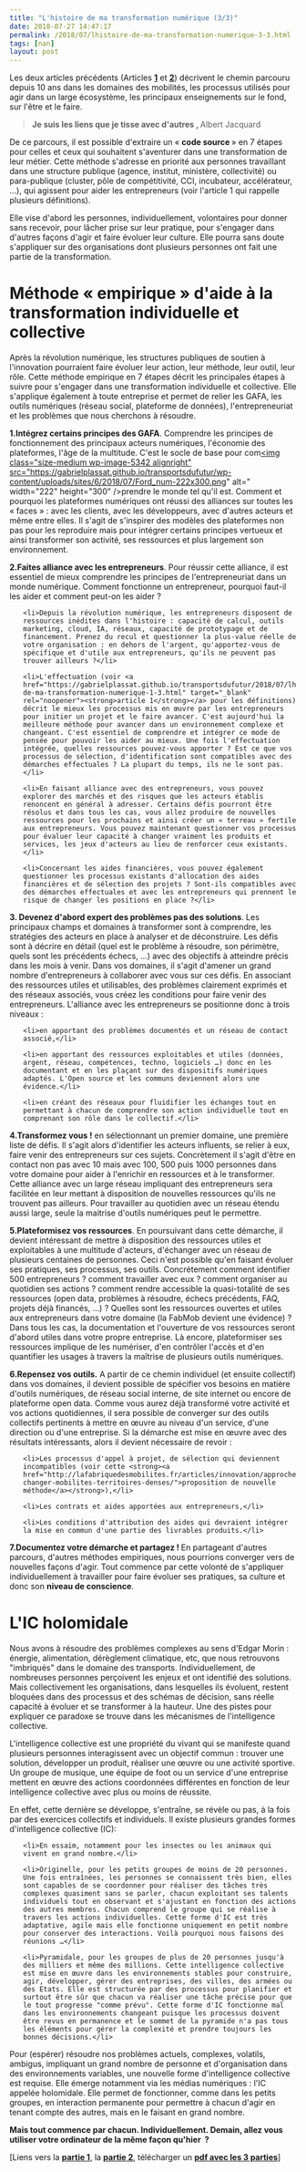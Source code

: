 ```yaml
---
title: "L'histoire de ma transformation numérique (3/3)"
date: 2018-07-27 14:47:17
permalink: /2018/07/lhistoire-de-ma-transformation-numerique-3-3.html
tags: [nan]
layout: post
---
```


Les deux articles précédents (Articles <a href="https://gabrielplassat.github.io/transportsdufutur/2018/07/lhistoire-de-ma-transformation-numerique-1-3.html" target="_blank" rel="noopener"><strong>1</strong></a> et <a href="https://gabrielplassat.github.io/transportsdufutur/2018/07/lhistoire-de-ma-transformation-numerique-2-3.html" target="_blank" rel="noopener"><strong>2</strong></a>) décrivent le chemin parcouru depuis 10 ans dans les domaines des mobilités, les processus utilisés pour agir dans un large écosystème, les principaux enseignements sur le fond, sur l'être et le faire.

<blockquote><strong>Je suis les liens que je tisse avec d'autres , </strong>Albert Jacquard</blockquote>

De ce parcours, il est possible d'extraire un « <strong>code source </strong>» en 7 étapes pour celles et ceux qui souhaitent s'aventurer dans une transformation de leur métier. Cette méthode s'adresse en priorité aux personnes travaillant dans une structure publique (agence, institut, ministère, collectivité) ou para-publique (cluster, pôle de compétitivité, CCI, incubateur, accélérateur, …), qui agissent pour aider les entrepreneurs (voir l'article 1 qui rappelle plusieurs définitions).



Elle vise d'abord les personnes, individuellement, volontaires pour donner sans recevoir, pour lâcher prise sur leur pratique, pour s'engager dans d'autres façons d'agir et faire évoluer leur culture. Elle pourra sans doute s'appliquer sur des organisations dont plusieurs personnes ont fait une partie de la transformation.

<h1>Méthode « empirique » d'aide à la transformation individuelle et collective</h1>

Après la révolution numérique, les structures publiques de soutien à l'innovation pourraient faire évoluer leur action, leur méthode, leur outil, leur rôle. Cette méthode empirique en 7 étapes décrit les principales étapes à suivre pour s'engager dans une transformation individuelle et collective. Elle s'applique également à toute entreprise et permet de relier les GAFA, les outils numériques (réseau social, plateforme de données), l'entrepreneuriat et les problèmes que nous cherchons à résoudre.<!--more-->



<strong>1.Intégrez certains principes des GAFA</strong>. Comprendre les principes de fonctionnement des principaux acteurs numériques, l'économie des plateformes, l'âge de la multitude. C'est le socle de base pour com<a href="https://gabrielplassat.github.io/transportsdufutur/wp-content/uploads/sites/6/2018/07/Ford_num.png"><img class="size-medium wp-image-5342 alignright" src="https://gabrielplassat.github.io/transportsdufutur/wp-content/uploads/sites/6/2018/07/Ford_num-222x300.png" alt=" width="222" height="300" /></a>prendre le monde tel qu'il est. Comment et pourquoi les plateformes numériques ont réussi des alliances sur toutes les « faces » : avec les clients, avec les développeurs, avec d'autres acteurs et même entre elles. Il s'agit de s'inspirer des modèles des plateformes non pas pour les reproduire mais pour intégrer certains principes vertueux et ainsi transformer son activité, ses ressources et plus largement son environnement.



<strong>2.Faites alliance avec les entrepreneurs</strong>. Pour réussir cette alliance, il est essentiel de mieux comprendre les principes de l'entrepreneuriat dans un monde numérique. Comment fonctionne un entrepreneur, pourquoi faut-il les aider et comment peut-on les aider ?

<ul>

 	<li>Depuis la révolution numérique, les entrepreneurs disposent de ressources inédites dans l'histoire : capacité de calcul, outils marketing, cloud, IA, réseaux, capacité de prototypage et de financement. Prenez du recul et questionner la plus-value réelle de votre organisation : en dehors de l'argent, qu'apportez-vous de spécifique et d'utile aux entrepreneurs, qu'ils ne peuvent pas trouver ailleurs ?</li>

 	<li>L'effectuation (voir <a href="https://gabrielplassat.github.io/transportsdufutur/2018/07/lhistoire-de-ma-transformation-numerique-1-3.html" target="_blank" rel="noopener"><strong>article 1</strong></a> pour les définitions) décrit le mieux les processus mis en œuvre par les entrepreneurs pour initier un projet et le faire avancer. C'est aujourd'hui la meilleure méthode pour avancer dans un environnement complexe et changeant. C'est essentiel de comprendre et intégrer ce mode de pensée pour pouvoir les aider au mieux. Une fois l'effectuation intégrée, quelles ressources pouvez-vous apporter ? Est ce que vos processus de sélection, d'identification sont compatibles avec des démarches effectuales ? La plupart du temps, ils ne le sont pas.</li>

 	<li>En faisant alliance avec des entrepreneurs, vous pouvez explorer des marchés et des risques que les acteurs établis renoncent en général à adresser. Certains défis pourront être résolus et dans tous les cas, vous allez produire de nouvelles ressources pour les prochains et ainsi créer un « terreau » fertile aux entrepreneurs. Vous pouvez maintenant questionner vos processus pour évaluer leur capacité à changer vraiment les produits et services, les jeux d'acteurs au lieu de renforcer ceux existants.</li>

 	<li>Concernant les aides financières, vous pouvez également questionner les processus existants d'allocation des aides financières et de sélection des projets ? Sont-ils compatibles avec des démarches effectuales et avec les entrepreneurs qui prennent le risque de changer les positions en place ?</li>

</ul>

<strong>3. Devenez d'abord expert des problèmes pas des solutions</strong>. Les principaux champs et domaines à transformer sont à comprendre, les stratégies des acteurs en place à analyser et de déconstruire. Les défis sont à décrire en détail (quel est le problème à résoudre, son périmètre, quels sont les précédents échecs, …) avec des objectifs à atteindre précis dans les mois à venir. Dans vos domaines, il s'agit d'amener un grand nombre d'entrepreneurs à collaborer avec vous sur ces défis. En associant des ressources utiles et utilisables, des problèmes clairement exprimés et des réseaux associés, vous créez les conditions pour faire venir des entrepreneurs. L'alliance avec les entrepreneurs se positionne donc à trois niveaux :

<ul>

 	<li>en apportant des problèmes documentés et un réseau de contact associé,</li>

 	<li>en apportant des ressources exploitables et utiles (données, argent, réseau, compétences, techno, logiciels …) donc en les documentant et en les plaçant sur des dispositifs numériques adaptés. L'Open source et les communs deviennent alors une évidence.</li>

 	<li>en créant des réseaux pour fluidifier les échanges tout en permettant à chacun de comprendre son action individuelle tout en comprenant son rôle dans le collectif.</li>

</ul>

<strong>4.Transformez vous !</strong> en sélectionnant un premier domaine, une première liste de défis. Il s'agit alors d'identifier les acteurs influents, se relier à eux, faire venir des entrepreneurs sur ces sujets. Concrètement il s'agit d'être en contact non pas avec 10 mais avec 100, 500 puis 1000 personnes dans votre domaine pour aider à l'enrichir en ressources et à le transformer. Cette alliance avec un large réseau impliquant des entrepreneurs sera facilitée en leur mettant à disposition de nouvelles ressources qu'ils ne trouvent pas ailleurs. Pour travailler au quotidien avec un réseau étendu aussi large, seule la maitrise d'outils numériques peut le permettre.



<strong>5.Plateformisez vos ressources</strong>. En poursuivant dans cette démarche, il devient intéressant de mettre à disposition des ressources utiles et exploitables à une multitude d'acteurs, d'échanger avec un réseau de plusieurs centaines de personnes. Ceci n'est possible qu'en faisant évoluer ses pratiques, ses processus, ses outils. Concrètement comment identifier 500 entrepreneurs ? comment travailler avec eux ? comment organiser au quotidien ses actions ? comment rendre accessible la quasi-totalité de ses ressources (open data, problèmes à résoudre, échecs précédents, FAQ, projets déjà financés, …) ? Quelles sont les ressources ouvertes et utiles aux entrepreneurs dans votre domaine (la FabMob devient une évidence) ? Dans tous les cas, la documentation et l'ouverture de vos ressources seront d'abord utiles dans votre propre entreprise. Là encore, plateformiser ses ressources implique de les numériser, d'en contrôler l'accès et d'en quantifier les usages à travers la maîtrise de plusieurs outils numériques.



<strong>6.Repensez vos outils.</strong> A partir de ce chemin individuel (et ensuite collectif) dans vos domaines, il devient possible de spécifier vos besoins en matière d'outils numériques, de réseau social interne, de site internet ou encore de plateforme open data. Comme vous aurez déjà transformé votre activité et vos actions quotidiennes, il sera possible de converger sur des outils collectifs pertinents à mettre en œuvre au niveau d'un service, d'une direction ou d'une entreprise. Si la démarche est mise en œuvre avec des résultats intéressants, alors il devient nécessaire de revoir :

<ul>

 	<li>Les processus d'appel à projet, de sélection qui deviennent incompatibles (voir cette <strong><a href="http://lafabriquedesmobilites.fr/articles/innovation/approche-changer-mobilites-territoires-denses/">proposition de nouvelle méthode</a></strong>),</li>

 	<li>Les contrats et aides apportées aux entrepreneurs,</li>

 	<li>Les conditions d'attribution des aides qui devraient intégrer la mise en commun d'une partie des livrables produits.</li>

</ul>

<strong>7.Documentez votre démarche et partagez ! </strong>En partageant d'autres parcours, d'autres méthodes empiriques, nous pourrions converger vers de nouvelles façons d'agir. Tout commence par cette volonté de s'appliquer individuellement à travailler pour faire évoluer ses pratiques, sa culture et donc son <strong>niveau de conscience</strong>.

<h1><strong>L'IC holomidale</strong></h1>

Nous avons à résoudre des problèmes complexes au sens d'Edgar Morin : énergie, alimentation, dérèglement climatique, etc, que nous retrouvons "imbriqués" dans le domaine des transports. Individuellement, de nombreuses personnes perçoivent les enjeux et ont identifié des solutions. Mais collectivement les organisations, dans lesquelles ils évoluent, restent bloquées dans des processus et des schémas de décision, sans réelle capacité à évoluer et se transformer à la hauteur. Une des pistes pour expliquer ce paradoxe se trouve dans les mécanismes de l'intelligence collective.



L'intelligence collective est une propriété du vivant qui se manifeste quand plusieurs personnes interagissent avec un objectif commun : trouver une solution, développer un produit, réaliser une œuvre ou une activité sportive. Un groupe de musique, une équipe de foot ou un service d'une entreprise mettent en œuvre des actions coordonnées différentes en fonction de leur intelligence collective avec plus ou moins de réussite.



En effet, cette dernière se développe, s'entraîne, se révèle ou pas, à la fois par des exercices collectifs et individuels. Il existe plusieurs grandes formes d'intelligence collective (IC):

<ul>

 	<li>En essaim, notamment pour les insectes ou les animaux qui vivent en grand nombre.</li>

 	<li>Originelle, pour les petits groupes de moins de 20 personnes. Une fois entraînées, les personnes se connaissent très bien, elles sont capables de se coordonner pour réaliser des tâches très complexes quasiment sans se parler, chacun exploitant ses talents individuels tout en observant et s'ajustant en fonction des actions des autres membres. Chacun comprend le groupe qui se réalise à travers les actions individuelles. Cette forme d'IC est très adaptative, agile mais elle fonctionne uniquement en petit nombre pour conserver des interactions. Voilà pourquoi nous faisons des réunions …</li>

 	<li>Pyramidale, pour les groupes de plus de 20 personnes jusqu'à des milliers et même des millions. Cette intelligence collective est mise en œuvre dans les environnements stables pour construire, agir, développer, gérer des entreprises, des villes, des armées ou des Etats. Elle est structurée par des processus pour planifier et surtout être sûr que chacun va réaliser une tâche précise pour que le tout progresse "comme prévu". Cette forme d'IC fonctionne mal dans les environnements changeant puisque les processus doivent être revus en permanence et le sommet de la pyramide n'a pas tous les éléments pour gérer la complexité et prendre toujours les bonnes décisions.</li>

</ul>

Pour (espérer) résoudre nos problèmes actuels, complexes, volatils, ambigus, impliquant un grand nombre de personne et d'organisation dans des environnements variables, une nouvelle forme d'intelligence collective est requise. Elle émerge notamment via les médias numériques : l'IC appelée holomidale. Elle permet de fonctionner, comme dans les petits groupes, en interaction permanente pour permettre à chacun d'agir en tenant compte des autres, mais en le faisant en grand nombre.



<strong>Mais tout commence par chacun. Individuellement. Demain, allez vous utiliser votre ordinateur de la même façon qu'hier  ?</strong>



[Liens vers la <a href="https://gabrielplassat.github.io/transportsdufutur/2018/07/lhistoire-de-ma-transformation-numerique-1-3.html" target="_blank" rel="noopener"><strong>partie 1</strong></a>, la <a href="https://gabrielplassat.github.io/transportsdufutur/2018/07/lhistoire-de-ma-transformation-numerique-2-3.html" target="_blank" rel="noopener"><strong>partie 2</strong></a>, télécharger un <a href="https://www.slideshare.net/transportsdufutur/histoire-de-ma-transformation-numerique" target="_blank" rel="noopener"><strong>pdf avec les 3 parties</strong></a>]

